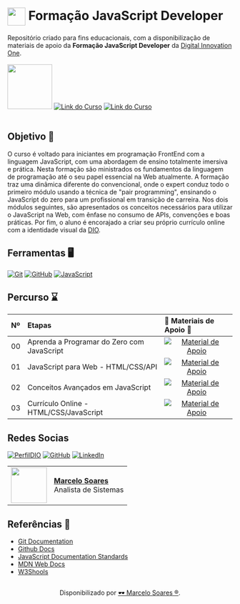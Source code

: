 <h1>
    <a href="https://www.dio.me/">
     <img align="center" width="40px" src="https://hermes.digitalinnovation.one/assets/diome/logo-minimized.png"></a>
    <span> Formação JavaScript Developer</span>
</h1>

Repositório criado para fins educacionais, com a disponibilização de materiais de apoio da **Formação JavaScript Developer** da [Digital Innovation One](https://www.dio.me/).
<br>
<br>
<img width="100px" background-color="black" src="https://hermes.dio.me/tracks/55e7040f-775b-47e5-a8fb-69d002ca17a9.png">
[![Link do Curso](https://img.shields.io/badge/▶-000?style=for-the-badge&logo=movie&logoColor=E94D5F)](https://web.dio.me/track/6e3cb1b0-bbcc-4cab-8d5c-c2c7acec960d) 
[![Link do Curso](https://img.shields.io/badge/Acesse%20o%20Curso%20na%20Plataforma-E94D5F?style=for-the-badge)](https://web.dio.me/track/6e3cb1b0-bbcc-4cab-8d5c-c2c7acec960d)
<br>
<br>

## Objetivo 🎯
O curso é voltado para iniciantes em programação FrontEnd com a linguagem JavaScript, com uma abordagem de ensino totalmente imersiva e prática. Nesta formação são ministrados os fundamentos da linguagem de programação até o seu papel essencial na Web atualmente. A formação traz uma dinâmica diferente do convencional, onde o expert conduz todo o primeiro módulo usando a técnica de "pair programming", ensinando o JavaScript do zero para um profissional em transição de carreira. Nos dois módulos seguintes, são apresentados os conceitos necessários para utilizar o JavaScript na Web, com ênfase no consumo de APIs, convenções e boas práticas. Por fim, o aluno é encorajado a criar seu próprio currículo online com a identidade visual da [DIO](https://www.dio.me/).

## Ferramentas 🖥️
[![Git](https://img.shields.io/badge/Git-000?style=for-the-badge&logo=git&logoColor=E94D5F)](https://git-scm.com/doc) 
[![GitHub](https://img.shields.io/badge/GitHub-000?style=for-the-badge&logo=github&logoColor=30A3DC)](https://docs.github.com/)
[![JavaScript](https://img.shields.io/badge/Javascript-000?style=for-the-badge&logo=javascript&logoColor=30A3DC)](https://jsdoc.app/)

## Percurso ⌛
<table>
  <thead>
    <tr align="left">
      <th>Nº</th>
      <th>Etapas</th>
      <th>📖 Materiais de Apoio 📖</th>
    </tr>
  </thead>
  <tbody align="left">
    <tr>
      <td>00</td>
      <td>Aprenda a Programar do Zero com JavaScript</td>
      <td align="center">
        <a href="https://github.com/Mdsoare/javascript-developer/tree/main/00-aprenda-programar">
           <img align="center" alt="Material de Apoio" src="https://img.shields.io/badge/Ver%20Material-30A3DC?style=for-the-badge">
        </a>
      </td>
    </tr>
    <tr>
      <td>01</td>
      <td>JavaScript para Web - HTML/CSS/API</td>
      <td align="center">
        <a href="https://github.com/Mdsoare/javascript-developer/tree/main/01-fundamentos-html-css-api">
           <img align="center" alt="Material de Apoio" src="https://img.shields.io/badge/Ver%20Material-E94D5F?style=for-the-badge">
        </a>
      </td>
    </tr>
    <tr>
      <td>02</td>
      <td>Conceitos Avançados em JavaScript</td>
      <td align="center">
        <a href="https://github.com/Mdsoare/javascript-developer/tree/main/02-conceitos-avancados">
           <img align="center" alt="Material de Apoio" src="https://img.shields.io/badge/Ver%20Material-30A3DC?style=for-the-badge">
        </a>
      </td>
    </tr>
    <tr>
      <td>03</td>
      <td>Currículo Online - HTML/CSS/JavaScript</td>
      <td align="center">
        <a href="https://github.com/Mdsoare/javascript-developer/tree/main/03-curriculo-online">
           <img align="center" alt="Material de Apoio" src="https://img.shields.io/badge/Ver%20Material-E94D5F?style=for-the-badge">
        </a>
      </td>
    </tr>
  </tbody>
  <tfoot></tfoot>
</table>

## Redes Socias

[![PerfilDIO](https://img.shields.io/badge/DIO-0077B5?style=for-the-badge&logo=dio&logoColor=white)](https://web.dio.me/users/marcelo_soares92)
[![GitHub](https://img.shields.io/badge/GitHub-000?style=for-the-badge&logo=github&logoColor=30A3DC)](https://github.com/Mdsoare/)
[![LinkedIn](https://img.shields.io/badge/LinkedIn-0077B5?style=for-the-badge&logo=linkedin&logoColor=white)](https://www.linkedin.com/in/marcelodsoares/) 

<table>
  <tr>
    <td>
      <img width="80px" align="center" src="https://avatars.githubusercontent.com/Mdsoare"/>
    </td>
    <td align="left">
      <a href="https://github.com/Mdsoare">
        <span><b>Marcelo Soares</b></span>
      </a>
      <br>
      <span>Analista de Sistemas</span>
    </td>
  </tr>
</table>

## Referências 🔎
- [Git Documentation](https://git-scm.com/doc)
- [Github Docs](https://docs.github.com/)
- [JavaScript Documentation Standards](https://developer.wordpress.org/coding-standards/inline-documentation-standards/javascript/)
- [MDN Web Docs](https://developer.mozilla.org/pt-BR/docs/Web/JavaScript)
- [W3Shools](https://www.w3schools.com/js/)

##
<div align="center">Disponibilizado por <a href="https://github.com/Mdsoare">🕶 Marcelo Soares ®</a>.</div>
